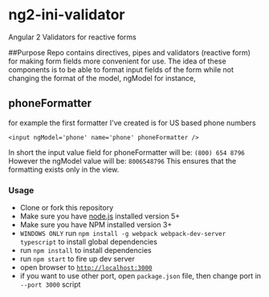 # ng2-ini-validator
Angular 2 Validators for reactive forms 

##Purpose
Repo contains directives, pipes and validators (reactive form) for making form fields more convenient for use.
The idea of these components is to be able to format input fields of the form while not changing the format of 
the model, ngModel for instance, 

## phoneFormatter
for example the first formatter I've created is for US based phone numbers

`<input ngModel='phone' name='phone' phoneFormatter />`

In short the input value field for phoneFormatter will be:
`(800) 654 8796`
However the ngModel value will be:
`8006548796`
This ensures that the formatting exists only in the view.

[example]: https://github.com/inigay/ng2-ini-validator/public/phone-formatter-example.png


### Usage
- Clone or fork this repository
- Make sure you have [node.js](https://nodejs.org/) installed version 5+
- Make sure you have NPM installed version 3+
- `WINDOWS ONLY` run `npm install -g webpack webpack-dev-server typescript` to install global dependencies
- run `npm install` to install dependencies
- run `npm start` to fire up dev server
- open browser to [`http://localhost:3000`](http://localhost:3000)
- if you want to use other port, open `package.json` file, then change port in `--port 3000` script
